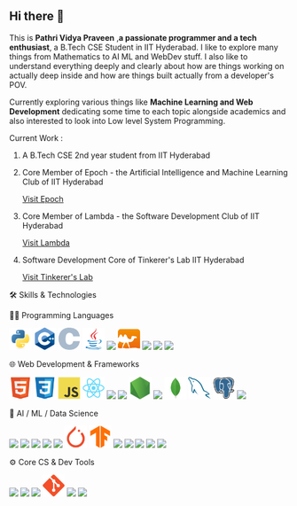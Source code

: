 ## Hi there 👋

This is **Pathri Vidya Praveen** ,**a passionate programmer and a tech enthusiast**, a B.Tech CSE Student in IIT Hyderabad. I like to explore many things from  Mathematics to AI ML and WebDev stuff. 
I also like to understand everything deeply and clearly about how are things working on actually deep inside and how are things built actually from a developer's POV.

Currently exploring various things like **Machine Learning and Web Development** dedicating some time to each topic alongside academics and also interested to look into Low level System Programming.



Current Work :  
1) A B.Tech CSE 2nd year student from IIT Hyderabad
2) Core Member of Epoch - the Artificial Intelligence and Machine Learning Club of IIT Hyderabad

   [Visit Epoch](https://github.com/IITH-Epoch)
   
   
4) Core Member of Lambda - the Software Development Club of IIT Hyderabad
   
   [Visit Lambda](https://github.com/LambdaIITH)
5) Software Development Core of Tinkerer's Lab IIT Hyderabad

   [Visit Tinkerer's Lab](https://github.com/TinkerersLabIITH)


🛠️ Skills & Technologies  

👨‍💻 Programming Languages  

<p align="left"> <a href="https://www.python.org/"><img src="https://raw.githubusercontent.com/devicons/devicon/master/icons/python/python-original.svg" height="40"/></a> <a href="https://isocpp.org/"><img src="https://raw.githubusercontent.com/devicons/devicon/master/icons/cplusplus/cplusplus-original.svg" height="40"/></a> <a href="https://en.cppreference.com/w/c"><img src="https://raw.githubusercontent.com/devicons/devicon/master/icons/c/c-original.svg" height="40"/></a> <a href="https://www.java.com/"><img src="https://raw.githubusercontent.com/devicons/devicon/master/icons/java/java-original.svg" height="40"/></a> <a href="https://golang.org/"><img src="https://www.techasoft.com/blog/2019/12/1576592374.png" height="40"/></a> <a href="https://ocaml.org/"><img src="https://raw.githubusercontent.com/devicons/devicon/master/icons/ocaml/ocaml-original.svg" height="40"/></a> <a href="https://www.r-project.org/"><img src="https://www.r-project.org/logo/Rlogo.png" height="40"/></a> <a href="https://www.gnu.org/software/bash/"><img src="https://upload.wikimedia.org/wikipedia/commons/4/4b/Bash_Logo_Colored.svg" height="40"/></a> <a href="https://riscv.org/"><img src="https://riscv.org/wp-content/uploads/2021/02/Standard_2-1920x1080-1.jpg" height="40"/></a> </p>  

🌐 Web Development & Frameworks  

<p align="left"> <a href="https://developer.mozilla.org/en-US/docs/Web/HTML"><img src="https://raw.githubusercontent.com/devicons/devicon/master/icons/html5/html5-original.svg" height="40"/></a> <a href="https://developer.mozilla.org/en-US/docs/Web/CSS"><img src="https://raw.githubusercontent.com/devicons/devicon/master/icons/css3/css3-original.svg" height="40"/></a> <a href="https://developer.mozilla.org/en-US/docs/Web/JavaScript"><img src="https://raw.githubusercontent.com/devicons/devicon/master/icons/javascript/javascript-original.svg" height="40"/></a> <a href="https://react.dev/"><img src="https://raw.githubusercontent.com/devicons/devicon/master/icons/react/react-original.svg" height="40"/></a> <a href="https://nextjs.org/"><img src="https://upload.wikimedia.org/wikipedia/commons/8/8e/Nextjs-logo.svg" height="40"/></a> <a href="https://expressjs.com/"><img src="https://upload.wikimedia.org/wikipedia/commons/6/64/Expressjs.png" height="40"/></a> <a href="https://nodejs.org/"><img src="https://raw.githubusercontent.com/devicons/devicon/master/icons/nodejs/nodejs-original.svg" height="40"/></a> <a href="https://tailwindcss.com/"><img src="https://www.vectorlogo.zone/logos/tailwindcss/tailwindcss-icon.svg" height="40"/></a> <a href="https://www.mongodb.com/"><img src="https://raw.githubusercontent.com/devicons/devicon/master/icons/mongodb/mongodb-original.svg" height="40"/></a> <a href="https://www.mysql.com/"><img src="https://raw.githubusercontent.com/devicons/devicon/master/icons/mysql/mysql-original.svg" height="40"/></a> <a href="https://www.postgresql.org/"><img src="https://raw.githubusercontent.com/devicons/devicon/master/icons/postgresql/postgresql-original.svg" height="40"/></a> <a href="https://flask.palletsprojects.com/"><img src="https://upload.wikimedia.org/wikipedia/commons/3/3c/Flask_logo.svg" height="40"/></a> </p>  

🤖 AI / ML / Data Science  

<p align="left"> <a href="https://numpy.org/"><img src="https://upload.wikimedia.org/wikipedia/commons/3/31/NumPy_logo_2020.svg" height="40"/></a> <a href="https://pandas.pydata.org/"><img src="https://upload.wikimedia.org/wikipedia/commons/e/ed/Pandas_logo.svg" height="40"/></a> <a href="https://matplotlib.org/"><img src="https://upload.wikimedia.org/wikipedia/commons/8/84/Matplotlib_icon.svg" height="40"/></a> <a href="https://seaborn.pydata.org/"><img src="https://seaborn.pydata.org/_static/logo-wide-lightbg.svg" height="40"/></a> <a href="https://scikit-learn.org/"><img src="https://upload.wikimedia.org/wikipedia/commons/0/05/Scikit_learn_logo_small.svg" height="40"/></a> <a href="https://pytorch.org/"><img src="https://raw.githubusercontent.com/devicons/devicon/master/icons/pytorch/pytorch-original.svg" height="40"/></a> <a href="https://www.tensorflow.org/"><img src="https://raw.githubusercontent.com/devicons/devicon/master/icons/tensorflow/tensorflow-original.svg" height="40"/></a> <a href="https://en.wikipedia.org/wiki/Recommender_system"><img src="https://img.icons8.com/external-flatart-icons-flat-flatarticons/64/null/external-recommendation-marketing-flatart-icons-flat-flatarticons.png" height="40"/></a> <a href="https://en.wikipedia.org/wiki/Reinforcement_learning"><img src="https://img.icons8.com/fluency/48/null/artificial-intelligence.png" height="40"/></a> <a href="https://en.wikipedia.org/wiki/Natural_language_processing"><img src="https://img.icons8.com/color/48/null/chatgpt.png" height="40"/></a> <a href="https://en.wikipedia.org/wiki/Computer_vision"><img src="https://upload.wikimedia.org/wikipedia/commons/e/e3/Computer_Vision_Icon.png" height="40"/></a> <a href="https://en.wikipedia.org/wiki/Speech_processing"><img src="https://img.icons8.com/color/48/null/speech-bubble.png" height="40"/></a> </p>  

⚙️ Core CS & Dev Tools  

<p align="left"> <a href="https://en.wikipedia.org/wiki/Data_structure"><img src="https://img.icons8.com/external-flat-juicy-fish/60/null/external-data-structure-computer-science-flat-flat-juicy-fish.png" height="40"/></a> <a href="https://en.wikipedia.org/wiki/Software_development"><img src="https://img.icons8.com/color/48/null/source-code.png" height="40"/></a> <a href="https://en.wikipedia.org/wiki/Computer_architecture"><img src="https://img.icons8.com/color/48/null/computer-hardware.png" height="40"/></a> <a href="https://git-scm.com/"><img src="https://raw.githubusercontent.com/devicons/devicon/master/icons/git/git-original.svg" height="40"/></a> <a href="https://en.wikipedia.org/wiki/Problem_solving"><img src="https://img.icons8.com/color/48/null/mind-map.png" height="40"/></a> <a href="https://en.wikipedia.org/wiki/Mathematics"><img src="https://img.icons8.com/color/48/null/sigma.png" height="40"/></a> </p>
